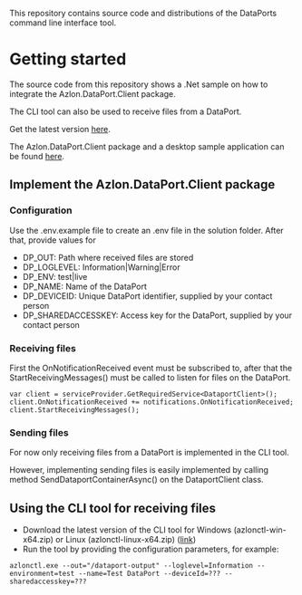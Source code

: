 This repository contains source code and distributions of the DataPorts command line interface tool.

# Getting started
The source code from this repository shows a .Net sample on how to integrate the Azlon.DataPort.Client package.

The CLI tool can also be used to receive files from a DataPort.

Get the latest version [here](https://github.com/Azlon-io/dataport-cli/tags).

The Azlon.DataPort.Client package and a desktop sample application can be found [here](https://github.com/Azlon-io/DataPorts).

## Implement the Azlon.DataPort.Client package
### Configuration
Use the .env.example file to create an .env file in the solution folder. After that, provide values for 

- DP_OUT: Path where received files are stored
- DP_LOGLEVEL: Information|Warning|Error
- DP_ENV: test|live
- DP_NAME: Name of the DataPort
- DP_DEVICEID: Unique DataPort identifier, supplied by your contact person
- DP_SHAREDACCESSKEY: Access key for the DataPort, supplied by your contact person

### Receiving files
First the OnNotificationReceived event must be subscribed to, after that the StartReceivingMessages() must be called to listen for files on the DataPort.
```
var client = serviceProvider.GetRequiredService<DataportClient>();
client.OnNotificationReceived += notifications.OnNotificationReceived;
client.StartReceivingMessages(); 
```

### Sending files
For now only receiving files from a DataPort is implemented in the CLI tool.

However, implementing sending files is easily implemented by calling method SendDataportContainerAsync() on the DataportClient class.

## Using the CLI tool for receiving files
- Download the latest version of the CLI tool for Windows (azlonctl-win-x64.zip) or Linux (azlonctl-linux-x64.zip) ([link](https://github.com/Azlon-io/dataport-cli/tags))
- Run the tool by providing the configuration parameters, for example:
```
azlonctl.exe --out="/dataport-output" --loglevel=Information --environment=test --name=Test DataPort --deviceId=??? --sharedaccesskey=???
```
